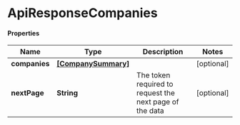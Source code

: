 # ApiResponseCompanies

#### Properties
Name | Type | Description | Notes
------------ | ------------- | ------------- | -------------
**companies** | [**[CompanySummary]**](CompanySummary.md) |  | [optional] 
**nextPage** | **String** | The token required to request the next page of the data | [optional] 



